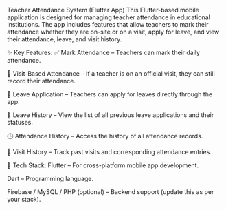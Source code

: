  Teacher Attendance System (Flutter App)
This Flutter-based mobile application is designed for managing teacher attendance in educational institutions. The app includes features that allow teachers to mark their attendance whether they are on-site or on a visit, apply for leave, and view their attendance, leave, and visit history.

✨ Key Features:
✅ Mark Attendance – Teachers can mark their daily attendance.

📍 Visit-Based Attendance – If a teacher is on an official visit, they can still record their attendance.

📅 Leave Application – Teachers can apply for leaves directly through the app.

📖 Leave History – View the list of all previous leave applications and their statuses.

🕒 Attendance History – Access the history of all attendance records.

🧭 Visit History – Track past visits and corresponding attendance entries.

🔧 Tech Stack:
Flutter – For cross-platform mobile app development.

Dart – Programming language.

Firebase / MySQL / PHP (optional) – Backend support (update this as per your stack).
